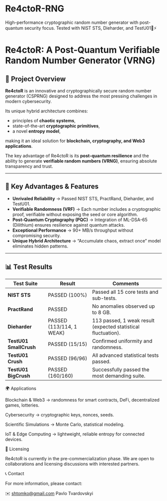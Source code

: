 # Re4ctoR-RNG
High-performance cryptographic random number generator with post-quantum security focus.  Tested with NIST STS, Dieharder, and TestU01🔐⚡
# Re4ctoR: A Post-Quantum Verifiable Random Number Generator (VRNG)

## 📌 Project Overview
**Re4ctoR** is an innovative and cryptographically secure random number generator (CSPRNG)
designed to address the most pressing challenges in modern cybersecurity.

Its unique hybrid architecture combines:
- principles of **chaotic systems**,
- state-of-the-art **cryptographic primitives**,
- a novel **entropy model**,

making it an ideal solution for **blockchain, cryptography, and Web3 applications**.

The key advantage of Re4ctoR is its **post-quantum resilience** and the ability to generate
**verifiable random numbers (VRNG)**, ensuring absolute transparency and trust.

---

## 🚀 Key Advantages & Features
- **Unrivaled Reliability** → Passed NIST STS, PractRand, Dieharder, and TestU01.
- **Verifiable Randomness (VRF)** → Each number includes a cryptographic proof,
  verifiable without exposing the seed or core algorithm.
- **Post-Quantum Cryptography (PQC)** → Integration of ML-DSA-65 (Dilithium) ensures resilience
  against quantum attacks.
- **Exceptional Performance** → 90+ MB/s throughput without compromising security.
- **Unique Hybrid Architecture** → “Accumulate chaos, extract once” model eliminates hidden patterns.

---

## 📊 Test Results

| Test Suite             | Result                | Comments |
|------------------------|-----------------------|----------|
| **NIST STS**           | PASSED (100%)         | Passed all 15 core tests and sub-tests. |
| **PractRand**          | PASSED                | No anomalies observed up to 8 GB. |
| **Dieharder**          | PASSED (113/114, 1 WEAK) | 113 passed, 1 weak result (expected statistical fluctuation). |
| **TestU01 SmallCrush** | PASSED (15/15)        | Confirmed uniformity and randomness. |
| **TestU01 Crush**      | PASSED (96/96)        | All advanced statistical tests passed. |
| **TestU01 BigCrush**   | PASSED (160/160)      | Successfully passed the most demanding suite. |

🌍 Applications

Blockchain & Web3 → randomness for smart contracts, DeFi, decentralized games, lotteries.

Cybersecurity → cryptographic keys, nonces, seeds.

Scientific Simulations → Monte Carlo, statistical modeling.

IoT & Edge Computing → lightweight, reliable entropy for connected devices.

📜 Licensing

Re4ctoR is currently in the pre-commercialization phase.
We are open to collaborations and licensing discussions with interested partners.

📞 Contact

For more information, please contact:

✉️ shtomko@gmail.com
Pavlo Tvardovskyi
